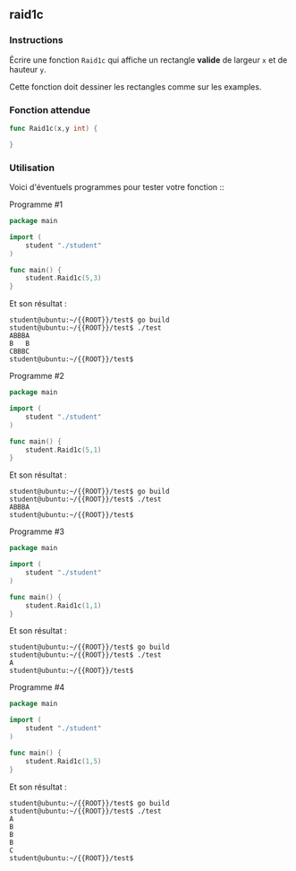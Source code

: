 ## raid1c

### Instructions

Écrire une fonction `Raid1c` qui affiche un rectangle **valide** de largeur `x` et de hauteur `y`.

Cette fonction doit dessiner les rectangles comme sur les examples.

### Fonction attendue

```go
func Raid1c(x,y int) {

}
```

### Utilisation

Voici d'éventuels programmes pour tester votre fonction ::

Programme #1

```go
package main

import (
	student "./student"
)

func main() {
	student.Raid1c(5,3)
}
```

Et son résultat :

```console
student@ubuntu:~/{{ROOT}}/test$ go build
student@ubuntu:~/{{ROOT}}/test$ ./test
ABBBA
B   B
CBBBC
student@ubuntu:~/{{ROOT}}/test$
```

Programme #2

```go
package main

import (
	student "./student"
)

func main() {
	student.Raid1c(5,1)
}
```

Et son résultat :

```console
student@ubuntu:~/{{ROOT}}/test$ go build
student@ubuntu:~/{{ROOT}}/test$ ./test
ABBBA
student@ubuntu:~/{{ROOT}}/test$
```

Programme #3

```go
package main

import (
	student "./student"
)

func main() {
	student.Raid1c(1,1)
}
```

Et son résultat :

```console
student@ubuntu:~/{{ROOT}}/test$ go build
student@ubuntu:~/{{ROOT}}/test$ ./test
A
student@ubuntu:~/{{ROOT}}/test$
```

Programme #4

```go
package main

import (
	student "./student"
)

func main() {
	student.Raid1c(1,5)
}
```

Et son résultat :

```console
student@ubuntu:~/{{ROOT}}/test$ go build
student@ubuntu:~/{{ROOT}}/test$ ./test
A
B
B
B
C
student@ubuntu:~/{{ROOT}}/test$
```
